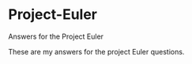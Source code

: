 # Project-Euler
Answers for the Project Euler

These are my answers for the project Euler questions.
